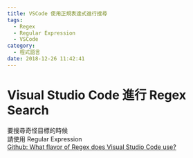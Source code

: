 ```yaml
---
title: VSCode 使用正規表達式進行搜尋
tags:
  - Regex
  - Regular Expression
  - VSCode
category:
  - 程式語言
date: 2018-12-26 11:42:41
---
```

# Visual Studio Code 進行 Regex Search #

要搜尋奇怪目標的時候  
請使用 Regular Expression  
[Github: What flavor of Regex does Visual Studio Code use?](https://stackoverflow.com/questions/42179046/what-flavor-of-regex-does-visual-studio-code-use/42184299#42184299)  

